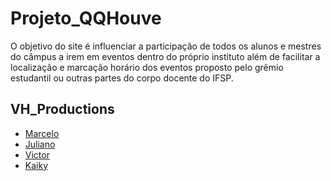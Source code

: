 # Projeto_QQHouve

O objetivo do site é influenciar  a participação de todos os alunos e mestres do câmpus a irem em eventos dentro do próprio instituto além de facilitar a localização e marcação horário dos eventos proposto pelo grêmio estudantil ou outras partes do corpo docente do IFSP.

## VH_Productions

- [Marcelo](https://github.com/MarceloBindi30)
- [Juliano](https://github.com/JulianoYokoyama)
- [Victor](https://github.com/victormiliozi02)
- [Kaiky](https://github.com/japaMTS)